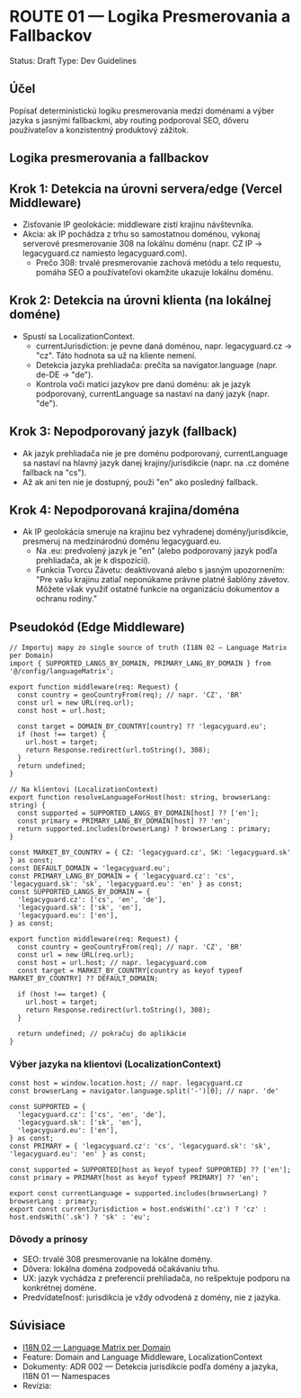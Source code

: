 # ROUTE 01 — Logika Presmerovania a Fallbackov

Status: Draft
Type: Dev Guidelines

## Účel

Popísať deterministickú logiku presmerovania medzi doménami a výber jazyka s jasnými fallbackmi, aby routing podporoval SEO, dôveru používateľov a konzistentný produktový zážitok.

## Logika presmerovania a fallbackov

## Krok 1: Detekcia na úrovni servera/edge (Vercel Middleware)

- Zisťovanie IP geolokácie: middleware zistí krajinu návštevníka.
- Akcia: ak IP pochádza z trhu so samostatnou doménou, vykonaj serverové presmerovanie 308 na lokálnu doménu (napr. CZ IP → legacyguard.cz namiesto legacyguard.com).
  - Prečo 308: trvalé presmerovanie zachová metódu a telo requestu, pomáha SEO a používateľovi okamžite ukazuje lokálnu doménu.

## Krok 2: Detekcia na úrovni klienta (na lokálnej doméne)

- Spustí sa LocalizationContext.
  - currentJurisdiction: je pevne daná doménou, napr. legacyguard.cz → "cz". Táto hodnota sa už na kliente nemení.
  - Detekcia jazyka prehliadača: prečíta sa navigator.language (napr. de-DE → "de").
  - Kontrola voči matici jazykov pre danú doménu: ak je jazyk podporovaný, currentLanguage sa nastaví na daný jazyk (napr. "de").

## Krok 3: Nepodporovaný jazyk (fallback)

- Ak jazyk prehliadača nie je pre doménu podporovaný, currentLanguage sa nastaví na hlavný jazyk danej krajiny/jurisdikcie (napr. na .cz doméne fallback na "cs").
- Až ak ani ten nie je dostupný, použi "en" ako posledný fallback.

## Krok 4: Nepodporovaná krajina/doména

- Ak IP geolokácia smeruje na krajinu bez vyhradenej domény/jurisdikcie, presmeruj na medzinárodnú doménu legacyguard.eu.
  - Na .eu: predvolený jazyk je "en" (alebo podporovaný jazyk podľa prehliadača, ak je k dispozícii).
  - Funkcia Tvorcu Závetu: deaktivovaná alebo s jasným upozornením: "Pre vašu krajinu zatiaľ neponúkame právne platné šablóny závetov. Môžete však využiť ostatné funkcie na organizáciu dokumentov a ochranu rodiny."

## Pseudokód (Edge Middleware)

```tsx
// Importuj mapy zo single source of truth (I18N 02 — Language Matrix per Domain)
import { SUPPORTED_LANGS_BY_DOMAIN, PRIMARY_LANG_BY_DOMAIN } from '@/config/languageMatrix';

export function middleware(req: Request) {
  const country = geoCountryFrom(req); // napr. 'CZ', 'BR'
  const url = new URL(req.url);
  const host = url.host;

  const target = DOMAIN_BY_COUNTRY[country] ?? 'legacyguard.eu';
  if (host !== target) {
    url.host = target;
    return Response.redirect(url.toString(), 308);
  }
  return undefined;
}

// Na klientovi (LocalizationContext)
export function resolveLanguageForHost(host: string, browserLang: string) {
  const supported = SUPPORTED_LANGS_BY_DOMAIN[host] ?? ['en'];
  const primary = PRIMARY_LANG_BY_DOMAIN[host] ?? 'en';
  return supported.includes(browserLang) ? browserLang : primary;
}
```

```tsx
const MARKET_BY_COUNTRY = { CZ: 'legacyguard.cz', SK: 'legacyguard.sk' } as const;
const DEFAULT_DOMAIN = 'legacyguard.eu';
const PRIMARY_LANG_BY_DOMAIN = { 'legacyguard.cz': 'cs', 'legacyguard.sk': 'sk', 'legacyguard.eu': 'en' } as const;
const SUPPORTED_LANGS_BY_DOMAIN = {
  'legacyguard.cz': ['cs', 'en', 'de'],
  'legacyguard.sk': ['sk', 'en'],
  'legacyguard.eu': ['en'],
} as const;

export function middleware(req: Request) {
  const country = geoCountryFrom(req); // napr. 'CZ', 'BR'
  const url = new URL(req.url);
  const host = url.host; // napr. legacyguard.com
  const target = MARKET_BY_COUNTRY[country as keyof typeof MARKET_BY_COUNTRY] ?? DEFAULT_DOMAIN;

  if (host !== target) {
    url.host = target;
    return Response.redirect(url.toString(), 308);
  }

  return undefined; // pokračuj do aplikácie
}
```

### Výber jazyka na klientovi (LocalizationContext)

```tsx
const host = window.location.host; // napr. legacyguard.cz
const browserLang = navigator.language.split('-')[0]; // napr. 'de'

const SUPPORTED = {
  'legacyguard.cz': ['cs', 'en', 'de'],
  'legacyguard.sk': ['sk', 'en'],
  'legacyguard.eu': ['en'],
} as const;
const PRIMARY = { 'legacyguard.cz': 'cs', 'legacyguard.sk': 'sk', 'legacyguard.eu': 'en' } as const;

const supported = SUPPORTED[host as keyof typeof SUPPORTED] ?? ['en'];
const primary = PRIMARY[host as keyof typeof PRIMARY] ?? 'en';

export const currentLanguage = supported.includes(browserLang) ? browserLang : primary;
export const currentJurisdiction = host.endsWith('.cz') ? 'cz' : host.endsWith('.sk') ? 'sk' : 'eu';
```

### Dôvody a prínosy

- SEO: trvalé 308 presmerovanie na lokálne domény.
- Dôvera: lokálna doména zodpovedá očakávaniu trhu.
- UX: jazyk vychádza z preferencií prehliadača, no rešpektuje podporu na konkrétnej doméne.
- Predvídateľnosť: jurisdikcia je vždy odvodená z domény, nie z jazyka.

## Súvisiace

- [I18N 02 — Language Matrix per Domain](I18N%2002%20%E2%80%94%20Language%20Matrix%20per%20Domain%20774b6b5d04684661b827e714ab23e414.md)
- Feature: Domain and Language Middleware, LocalizationContext
- Dokumenty: ADR 002 — Detekcia jurisdikcie podľa domény a jazyka, I18N 01 — Namespaces
- Revízia:
